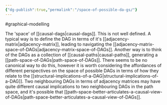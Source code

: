 ```yaml
---
{"dg-publish":true,"permalink":"/space-of-possible-da-gs/"}
---
```


#graphical-modelling 

The 'space' of [[causal-dags\|causal-dags]]. This is not well defined. A typical way is to define the DAG in terms of it's [[adjacency-matrix\|adjacency-matrix]], leading to navigating the [[adjacency-matrix-space-of-DAGs\|adjacency-matrix-space-of-DAGs]]. Another way is to think of the DAGs as a collection of [[causal-paths\|causal-paths]], generating a [[path-space-of-DAGs\|path-space-of-DAGs]]. There seems to be no canonical way to do this, however it is worth considering the affordances of different perspectives on the space of possible DAGs in terms of how they relate to the [[structural-implications-of-a-DAG\|structural-implications-of-a-DAG]]. Two neighbouring DAGs in terms of adjacency matrices may have quite different causal implications to two neighbouring DAGs in the path space, and it's possible that [[path-space-better-articulates-a-causal-view-of-DAGs\|path-space-better-articulates-a-causal-view-of-DAGs]]. 


